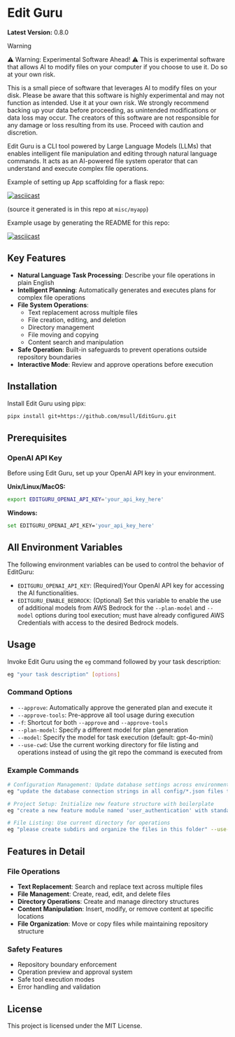 # Edit Guru

**Latest Version:** 0.8.0


> [!WARNING]  
> ⚠️ Warning: Experimental Software Ahead! ⚠️
> This is experimental software that allows AI to modify files on your computer if you choose to use it.
> Do so at your own risk.
>
> This is a small piece of software that leverages AI to modify files on your disk.
> Please be aware that this software is highly experimental and may not function as intended.
> Use it at your own risk. We strongly recommend backing up your data before proceeding,
> as unintended modifications or data loss may occur.
> The creators of this software are not responsible for any damage or loss resulting from its use.
> Proceed with caution and discretion.

Edit Guru is a CLI tool powered by Large Language Models (LLMs) that enables intelligent file manipulation and editing
through natural language commands. It acts as an AI-powered file system operator that can understand and execute complex
file operations.

Example of setting up App scaffolding for a flask repo:

[![asciicast](https://asciinema.org/a/8gA1IqODn57ytDRpIwsbjVvWX.svg)](https://asciinema.org/a/8gA1IqODn57ytDRpIwsbjVvWX?speed=1.5)

(source it generated is in this repo at `misc/myapp`)

Example usage by generating the README for this repo:

[![asciicast](https://asciinema.org/a/VofKYWuifGLijwhQTfr5AH7N1.svg)](https://asciinema.org/a/VofKYWuifGLijwhQTfr5AH7N1?t=5&speed=1.5)

## Key Features

- **Natural Language Task Processing**: Describe your file operations in plain English
- **Intelligent Planning**: Automatically generates and executes plans for complex file operations
- **File System Operations**:
    - Text replacement across multiple files
    - File creation, editing, and deletion
    - Directory management
    - File moving and copying
    - Content search and manipulation
- **Safe Operation**: Built-in safeguards to prevent operations outside repository boundaries
- **Interactive Mode**: Review and approve operations before execution

## Installation

Install Edit Guru using pipx:

```bash
pipx install git+https://github.com/msull/EditGuru.git
```

## Prerequisites

### OpenAI API Key

Before using Edit Guru, set up your OpenAI API key in your environment.

**Unix/Linux/MacOS:**

```bash
export EDITGURU_OPENAI_API_KEY='your_api_key_here'
```

**Windows:**

```bash
set EDITGURU_OPENAI_API_KEY='your_api_key_here'

```

## All Environment Variables

The following environment variables can be used to control the behavior of EditGuru:
- `EDITGURU_OPENAI_API_KEY`: (Required)Your OpenAI API key for accessing the AI functionalities.
- `EDITGURU_ENABLE_BEDROCK`: (Optional) Set this variable to enable the use of additional models from AWS Bedrock for
  the `--plan-model` and `--model` options during tool execution; must have already configured AWS Credentials with
  access to the desired Bedrock models.

## Usage

Invoke Edit Guru using the `eg` command followed by your task description:

```bash
eg "your task description" [options]
```

### Command Options

- `--approve`: Automatically approve the generated plan and execute it
- `--approve-tools`: Pre-approve all tool usage during execution
- `-f`: Shortcut for both `--approve` and `--approve-tools`
- `--plan-model`: Specify a different model for plan generation
- `--model`: Specify the model for task execution (default: gpt-4o-mini)
- `--use-cwd`: Use the current working directory for file listing and operations instead of using the git repo the
  command is executed from

### Example Commands

```bash
# Configuration Management: Update database settings across environments
eg "update the database connection strings in all config/*.json files to use the new hostname db-prod-v2.example.com, but only in files that don't contain 'test' in their name" --approve

# Project Setup: Initialize new feature structure with boilerplate
eg "create a new feature module named 'user_authentication' with standard files: __init__.py, models.py, views.py, and tests/test_*.py files. Add basic boilerplate code in each" -f

# File Listing: Use current directory for operations
eg "please create subdirs and organize the files in this folder" --use-cwd
```

## Features in Detail

### File Operations

- **Text Replacement**: Search and replace text across multiple files
- **File Management**: Create, read, edit, and delete files
- **Directory Operations**: Create and manage directory structures
- **Content Manipulation**: Insert, modify, or remove content at specific locations
- **File Organization**: Move or copy files while maintaining repository structure

### Safety Features

- Repository boundary enforcement
- Operation preview and approval system
- Safe tool execution modes
- Error handling and validation

## License

This project is licensed under the MIT License.
